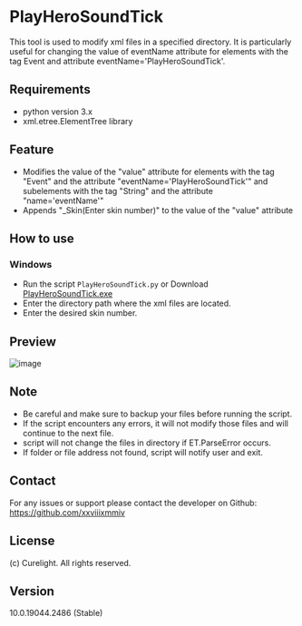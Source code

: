 # PlayHeroSoundTick
 
This tool is used to modify xml files in a specified directory. It is particularly useful for changing the value of eventName attribute for elements with the tag Event and attribute eventName='PlayHeroSoundTick'.

## Requirements

* python version 3.x
* xml.etree.ElementTree library

## Feature

* Modifies the value of the "value" attribute for elements with the tag "Event" and the attribute "eventName='PlayHeroSoundTick'" and subelements with the tag "String" and the attribute "name='eventName'"
* Appends "_Skin(Enter skin number)" to the value of the "value" attribute

## How to use

### Windows

* Run the script `PlayHeroSoundTick.py` or Download [PlayHeroSoundTick.exe](https://github.com/xxviiixmmiv/PlayHeroSoundTick/releases/download/stable-releases/PlayHeroSoundTick.exe)
* Enter the directory path where the xml files are located.
* Enter the desired skin number.

## Preview

![image](https://cdn.discordapp.com/attachments/1064379069313060864/1064379228231045190/unknow.png)

## Note

* Be careful and make sure to backup your files before running the script.
* If the script encounters any errors, it will not modify those files and will continue to the next file.
* script will not change the files in directory if ET.ParseError occurs.
* If folder or file address not found, script will notify user and exit.

## Contact

For any issues or support please contact the developer on Github: https://github.com/xxviiixmmiv

## License

(c) Curelight. All rights reserved.

## Version
10.0.19044.2486 (Stable)